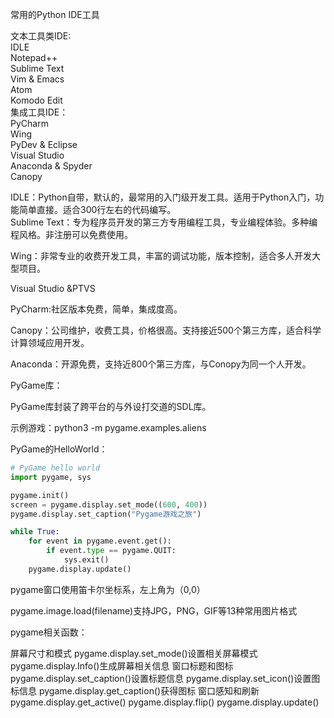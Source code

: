 常用的Python IDE工具

文本工具类IDE:   
IDLE   
Notepad++   
Sublime Text   
Vim & Emacs   
Atom   
Komodo Edit   
集成工具IDE：   
PyCharm   
Wing   
PyDev & Eclipse   
Visual Studio   
Anaconda & Spyder   
Canopy   

IDLE：Python自带，默认的，最常用的入门级开发工具。适用于Python入门，功能简单直接。适合300行左右的代码编写。   
Sublime Text：专为程序员开发的第三方专用编程工具，专业编程体验。多种编程风格。非注册可以免费使用。

Wing：非常专业的收费开发工具，丰富的调试功能，版本控制，适合多人开发大型项目。

Visual Studio &PTVS   

PyCharm:社区版本免费，简单，集成度高。

Canopy：公司维护，收费工具，价格很高。支持接近500个第三方库，适合科学计算领域应用开发。

Anaconda：开源免费，支持近800个第三方库，与Conopy为同一个人开发。

PyGame库：

PyGame库封装了跨平台的与外设打交道的SDL库。

示例游戏：python3 -m pygame.examples.aliens

PyGame的HelloWorld：

```python
# PyGame hello world
import pygame, sys

pygame.init()
screen = pygame.display.set_mode((600, 400))
pygame.display.set_caption("Pygame游戏之旅")

while True:
    for event in pygame.event.get():
        if event.type == pygame.QUIT:
            sys.exit()
    pygame.display.update()
```

pygame窗口使用笛卡尔坐标系，左上角为（0,0）

pygame.image.load(filename)支持JPG，PNG，GIF等13种常用图片格式

pygame相关函数：

屏幕尺寸和模式
pygame.display.set_mode()设置相关屏幕模式
pygame.display.Info()生成屏幕相关信息
窗口标题和图标
pygame.display.set_caption()设置标题信息
pygame.display.set_icon()设置图标信息
pygame.display.get_caption()获得图标
窗口感知和刷新
pygame.display.get_active()
pygame.display.flip()
pygame.display.update()


